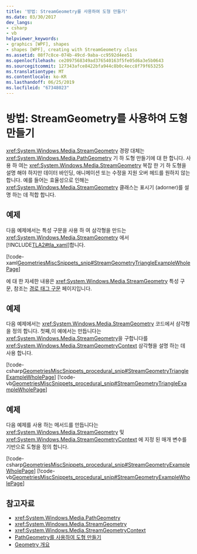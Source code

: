 ```yaml
---
title: '방법: StreamGeometry를 사용하여 도형 만들기'
ms.date: 03/30/2017
dev_langs:
- csharp
- vb
helpviewer_keywords:
- graphics [WPF], shapes
- shapes [WPF], creating with StreamGeometry class
ms.assetid: 08f7c8ce-074b-49cd-9aba-cc9592d4ee51
ms.openlocfilehash: ce2097568349ad376540163f5fe05d6a3e5b0643
ms.sourcegitcommit: 127343afce8422bfa944c8b0c4ecc8f79f653255
ms.translationtype: MT
ms.contentlocale: ko-KR
ms.lasthandoff: 06/25/2019
ms.locfileid: "67348023"
---
```

# <a name="how-to-create-a-shape-using-a-streamgeometry"></a>방법: StreamGeometry를 사용하여 도형 만들기
<xref:System.Windows.Media.StreamGeometry> 경량 대체는 <xref:System.Windows.Media.PathGeometry> 기 하 도형 만들기에 대 한 합니다. 사용 하 여는 <xref:System.Windows.Media.StreamGeometry> 복잡 한 기 하 도형을 설명 해야 하지만 데이터 바인딩, 애니메이션 또는 수정을 지원 오버 헤드를 원하지 않는 합니다. 예를 들어는 효율성으로 인해는 <xref:System.Windows.Media.StreamGeometry> 클래스는 표시기 (adorner)를 설명 하는 데 적합 합니다.  
  
## <a name="example"></a>예제  
 다음 예제에서는 특성 구문을 사용 하 여 삼각형을 만드는 <xref:System.Windows.Media.StreamGeometry> 에서 [!INCLUDE[TLA2#tla_xaml](../../../../includes/tla2sharptla-xaml-md.md)]합니다.  
  
 [!code-xaml[GeometriesMiscSnippets_snip#StreamGeometryTriangleExampleWholePage](~/samples/snippets/xaml/VS_Snippets_Wpf/GeometriesMiscSnippets_snip/XAML/StreamGeometryExample.xaml#streamgeometrytriangleexamplewholepage)]  
  
 에 대 한 자세한 내용은 <xref:System.Windows.Media.StreamGeometry> 특성 구문, 참조는 [경로 태그 구문](path-markup-syntax.md) 페이지입니다.  
  
## <a name="example"></a>예제  
 다음 예제에서는 <xref:System.Windows.Media.StreamGeometry> 코드에서 삼각형을 정의 합니다. 첫째,이 예에서는 만듭니다는 <xref:System.Windows.Media.StreamGeometry>을 구합니다를 <xref:System.Windows.Media.StreamGeometryContext> 삼각형을 설명 하는 데 사용 합니다.  
  
 [!code-csharp[GeometriesMiscSnippets_procedural_snip#StreamGeometryTriangleExampleWholePage](~/samples/snippets/csharp/VS_Snippets_Wpf/GeometriesMiscSnippets_procedural_snip/CSharp/StreamGeometryTriangleExample.cs#streamgeometrytriangleexamplewholepage)]
 [!code-vb[GeometriesMiscSnippets_procedural_snip#StreamGeometryTriangleExampleWholePage](~/samples/snippets/visualbasic/VS_Snippets_Wpf/GeometriesMiscSnippets_procedural_snip/visualbasic/streamgeometrytriangleexample.vb#streamgeometrytriangleexamplewholepage)]  
  
## <a name="example"></a>예제  
 다음 예제를 사용 하는 메서드를 만듭니다는 <xref:System.Windows.Media.StreamGeometry> 및 <xref:System.Windows.Media.StreamGeometryContext> 에 지정 된 매개 변수를 기반으로 도형을 정의 합니다.  
  
 [!code-csharp[GeometriesMiscSnippets_procedural_snip#StreamGeometryExampleWholePage](~/samples/snippets/csharp/VS_Snippets_Wpf/GeometriesMiscSnippets_procedural_snip/CSharp/StreamGeometryExample.cs#streamgeometryexamplewholepage)]
 [!code-vb[GeometriesMiscSnippets_procedural_snip#StreamGeometryExampleWholePage](~/samples/snippets/visualbasic/VS_Snippets_Wpf/GeometriesMiscSnippets_procedural_snip/visualbasic/streamgeometryexample.vb#streamgeometryexamplewholepage)]  
  
## <a name="see-also"></a>참고자료

- <xref:System.Windows.Media.PathGeometry>
- <xref:System.Windows.Media.StreamGeometry>
- <xref:System.Windows.Media.StreamGeometryContext>
- [PathGeometry를 사용하여 도형 만들기](how-to-create-a-shape-by-using-a-pathgeometry.md)
- [Geometry 개요](geometry-overview.md)
